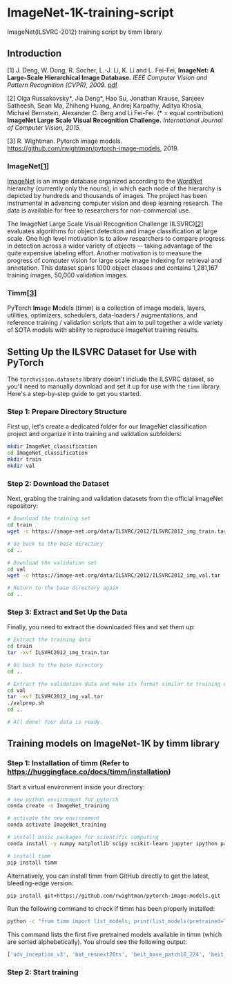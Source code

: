 # ImageNet-1K-training-script
ImageNet(ILSVRC-2012) training script by timm library

## Introduction
[1] J. Deng, W. Dong, R. Socher, L.-J. Li, K. Li and L. Fei-Fei, **ImageNet: A Large-Scale Hierarchical Image Database.** *IEEE Computer Vision and Pattern Recognition (CVPR), 2009.* [pdf](https://image-net.org/static_files/papers/imagenet_cvpr09.pdf) 

[2] Olga Russakovsky*, Jia Deng*, Hao Su, Jonathan Krause, Sanjeev Satheesh, Sean Ma, Zhiheng Huang, Andrej Karpathy, Aditya Khosla, Michael Bernstein, Alexander C. Berg and Li Fei-Fei. (* = equal contribution) **ImageNet Large Scale Visual Recognition Challenge.** *International Journal of Computer Vision, 2015.*

[3] R. Wightman. Pytorch image models. https://github.com/rwightman/pytorch-image-models, 2019.


### ImageNet[[1]](1)

[ImageNet](https://image-net.org/index.php) is an image database organized according to the [WordNet](https://wordnet.princeton.edu/) hierarchy (currently only the nouns), in which each node of the hierarchy is depicted by hundreds and thousands of images. The project has been instrumental in advancing computer vision and deep learning research. The data is available for free to researchers for non-commercial use.

The ImageNet Large Scale Visual Recognition Challenge (ILSVRC)[[2]](2) evaluates algorithms for object detection and image classification at large scale. One high level motivation is to allow researchers to compare progress in detection across a wider variety of objects -- taking advantage of the quite expensive labeling effort. Another motivation is to measure the progress of computer vision for large scale image indexing for retrieval and annotation. This dataset spans 1000 object classes and contains 1,281,167 training images, 50,000 validation images.

### Timm[[3]](3)
Py**T**orch **Im**age **M**odels (timm) is a collection of image models, layers, utilities, optimizers, schedulers, data-loaders / augmentations, and reference training / validation scripts that aim to pull together a wide variety of SOTA models with ability to reproduce ImageNet training results.


## Setting Up the ILSVRC Dataset for Use with PyTorch

The `torchvision.datasets` library doesn't include the ILSVRC dataset, so you'll need to manually download and set it up for use with the `timm` library. Here's a step-by-step guide to get you started.

### Step 1: Prepare Directory Structure

First up, let's create a dedicated folder for our ImageNet classification project and organize it into training and validation subfolders:

```bash
mkdir ImageNet_classification
cd ImageNet_classification
mkdir train
mkdir val
```

### Step 2: Download the Dataset

Next, grabing the training and validation datasets from the official ImageNet repository:

```bash
# Download the training set
cd train
wget -c https://image-net.org/data/ILSVRC/2012/ILSVRC2012_img_train.tar

# Go back to the base directory
cd ..

# Download the validation set
cd val
wget -c https://image-net.org/data/ILSVRC/2012/ILSVRC2012_img_val.tar

# Return to the base directory again
cd ..
```

### Step 3: Extract and Set Up the Data

Finally, you need to extract the downloaded files and set them up:

```bash
# Extract the training data
cd train
tar -xvf ILSVRC2012_img_train.tar

# Go back to the base directory
cd ..

# Extract the validation data and make its format similar to training data
cd val
tar -xvf ILSVRC2012_img_val.tar
./valprep.sh
cd ..

# All done! Your data is ready.
```

## Training models on ImageNet-1K by timm library

### Step 1: Installation of timm (Refer to https://huggingface.co/docs/timm/installation)

Start a virtual environment inside your directory:

```bash
# new python environment for pytorch
conda create -n ImageNet_training

# activate the new environment
conda activate ImageNet_training

# install basic packages for scientific computing
conda install -y numpy matplotlib scipy scikit-learn jupyter ipython pandas

# install timm
pip install timm

```
Alternatively, you can install timm from GitHub directly to get the latest, bleeding-edge version:
```bash
pip install git+https://github.com/rwightman/pytorch-image-models.git
```
Run the following command to check if timm has been properly installed:
```bash
python -c "from timm import list_models; print(list_models(pretrained=True)[:5])"
```
This command lists the first five pretrained models available in timm (which are sorted alphebetically). You should see the following output:
```bash
['adv_inception_v3', 'bat_resnext26ts', 'beit_base_patch16_224', 'beit_base_patch16_224_in22k', 'beit_base_patch16_384']
```

### Step 2: Start training

